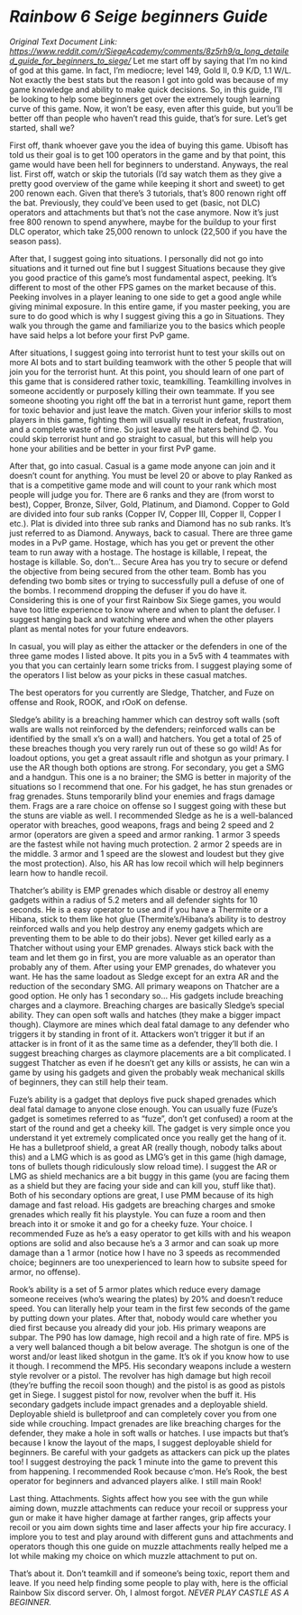 # _Rainbow 6 Seige beginners Guide_
*Original Text Document Link: https://www.reddit.com/r/SiegeAcademy/comments/8z5rh9/a_long_detailed_guide_for_beginners_to_siege/*
Let me start off by saying that I’m no kind of god at this game. In fact, I’m mediocre; level 149, Gold II, 0.9 K/D, 1.1 W/L. Not exactly the best stats but the reason I got into gold was because of my game knowledge and ability to make quick decisions. So, in this guide, I’ll be looking to help some beginners get over the extremely tough learning curve of this game. Now, it won’t be easy, even after this guide, but you’ll be better off than people who haven’t read this guide, that’s for sure. Let’s get started, shall we?

First off, thank whoever gave you the idea of buying this game. Ubisoft has told us their goal is to get 100 operators in the game and by that point, this game would have been hell for beginners to understand. Anyways, the real list. First off, watch or skip the tutorials (I’d say watch them as they give a pretty good overview of the game while keeping it short and sweet) to get 200 renown each. Given that there’s 3 tutorials, that’s 800 renown right off the bat. Previously, they could’ve been used to get (basic, not DLC) operators and attachments but that’s not the case anymore. Now it’s just free 800 renown to spend anywhere, maybe for the buildup to your first DLC operator, which take 25,000 renown to unlock (22,500 if you have the season pass).

After that, I suggest going into situations. I personally did not go into situations and it turned out fine but I suggest Situations because they give you good practice of this game’s most fundamental aspect, peeking. It’s different to most of the other FPS games on the market because of this. Peeking involves in a player leaning to one side to get a good angle while giving minimal exposure. In this entire game, if you master peeking, you are sure to do good which is why I suggest giving this a go in Situations. They walk you through the game and familiarize you to the basics which people have said helps a lot before your first PvP game.

After situations, I suggest going into terrorist hunt to test your skills out on more AI bots and to start building teamwork with the other 5 people that will join you for the terrorist hunt. At this point, you should learn of one part of this game that is considered rather toxic, teamkilling. Teamkilling involves in someone accidently or purposely killing their own teammate. If you see someone shooting you right off the bat in a terrorist hunt game, report them for toxic behavior and just leave the match. Given your inferior skills to most players in this game, fighting them will usually result in defeat, frustration, and a complete waste of time. So just leave all the haters behind 😊. You could skip terrorist hunt and go straight to casual, but this will help you hone your abilities and be better in your first PvP game.

After that, go into casual. Casual is a game mode anyone can join and it doesn’t count for anything. You must be level 20 or above to play Ranked as that is a competitive game mode and will count to your rank which most people will judge you for. There are 6 ranks and they are (from worst to best), Copper, Bronze, Silver, Gold, Platinum, and Diamond. Copper to Gold are divided into four sub ranks (Copper IV, Copper III, Copper II, Copper I etc.). Plat is divided into three sub ranks and Diamond has no sub ranks. It’s just referred to as Diamond. Anyways, back to casual. There are three game modes in a PvP game. Hostage, which has you get or prevent the other team to run away with a hostage. The hostage is killable, I repeat, the hostage is killable. So, don’t… Secure Area has you try to secure or defend the objective from being secured from the other team. Bomb has you defending two bomb sites or trying to successfully pull a defuse of one of the bombs. I recommend dropping the defuser if you do have it. Considering this is one of your first Rainbow Six Siege games, you would have too little experience to know where and when to plant the defuser. I suggest hanging back and watching where and when the other players plant as mental notes for your future endeavors.

In casual, you will play as either the attacker or the defenders in one of the three game modes I listed above. It pits you in a 5v5 with 4 teammates with you that you can certainly learn some tricks from. I suggest playing some of the operators I list below as your picks in these casual matches.

The best operators for you currently are Sledge, Thatcher, and Fuze on offense and Rook, ROOK, and rOoK on defense.

Sledge’s ability is a breaching hammer which can destroy soft walls (soft walls are walls not reinforced by the defenders; reinforced walls can be identified by the small x’s on a wall) and hatchers. You get a total of 25 of these breaches though you very rarely run out of these so go wild! As for loadout options, you get a great assault rifle and shotgun as your primary. I use the AR though both options are strong. For secondary, you get a SMG and a handgun. This one is a no brainer; the SMG is better in majority of the situations so I recommend that one. For his gadget, he has stun grenades or frag grenades. Stuns temporarily blind your enemies and frags damage them. Frags are a rare choice on offense so I suggest going with these but the stuns are viable as well. I recommended Sledge as he is a well-balanced operator with breaches, good weapons, frags and being 2 speed and 2 armor (operators are given a speed and armor ranking. 1 armor 3 speeds are the fastest while not having much protection. 2 armor 2 speeds are in the middle. 3 armor and 1 speed are the slowest and loudest but they give the most protection). Also, his AR has low recoil which will help beginners learn how to handle recoil.

Thatcher’s ability is EMP grenades which disable or destroy all enemy gadgets within a radius of 5.2 meters and all defender sights for 10 seconds. He is a easy operator to use and if you have a Thermite or a Hibana, stick to them like hot glue (Thermite’s/Hibana’s ability is to destroy reinforced walls and you help destroy any enemy gadgets which are preventing them to be able to do their jobs). Never get killed early as a Thatcher without using your EMP grenades. Always stick back with the team and let them go in first, you are more valuable as an operator than probably any of them. After using your EMP grenades, do whatever you want. He has the same loadout as Sledge except for an extra AR and the reduction of the secondary SMG. All primary weapons on Thatcher are a good option. He only has 1 secondary so… His gadgets include breaching charges and a claymore. Breaching charges are basically Sledge’s special ability. They can open soft walls and hatches (they make a bigger impact though). Claymore are mines which deal fatal damage to any defender who triggers it by standing in front of it. Attackers won’t trigger it but if an attacker is in front of it as the same time as a defender, they’ll both die. I suggest breaching charges as claymore placements are a bit complicated. I suggest Thatcher as even if he doesn’t get any kills or assists, he can win a game by using his gadgets and given the probably weak mechanical skills of beginners, they can still help their team.

Fuze’s ability is a gadget that deploys five puck shaped grenades which deal fatal damage to anyone close enough. You can usually fuze (Fuze’s gadget is sometimes referred to as “fuze”, don’t get confused) a room at the start of the round and get a cheeky kill. The gadget is very simple once you understand it yet extremely complicated once you really get the hang of it. He has a bulletproof shield, a great AR (really though, nobody talks about this) and a LMG which is as good as LMG’s get in this game (high damage, tons of bullets though ridiculously slow reload time). I suggest the AR or LMG as shield mechanics are a bit buggy in this game (you are facing them as a shield but they are facing your side and can kill you, stuff like that). Both of his secondary options are great, I use PMM because of its high damage and fast reload. His gadgets are breaching charges and smoke grenades which really fit his playstyle. You can fuze a room and then breach into it or smoke it and go for a cheeky fuze. Your choice. I recommended Fuze as he’s a easy operator to get kills with and his weapon options are solid and also because he’s a 3 armor and can soak up more damage than a 1 armor (notice how I have no 3 speeds as recommended choice; beginners are too unexperienced to learn how to subsite speed for armor, no offense).

Rook’s ability is a set of 5 armor plates which reduce every damage someone receives (who’s wearing the plates) by 20% and doesn’t reduce speed. You can literally help your team in the first few seconds of the game by putting down your plates. After that, nobody would care whether you died first because you already did your job. His primary weapons are subpar. The P90 has low damage, high recoil and a high rate of fire. MP5 is a very well balanced though a bit below average. The shotgun is one of the worst and/or least liked shotgun in the game. It’s ok if you know how to use it though. I recommend the MP5. His secondary weapons include a western style revolver or a pistol. The revolver has high damage but high recoil (they’re buffing the recoil soon though) and the pistol is as good as pistols get in Siege. I suggest pistol for now, revolver when the buff it. His secondary gadgets include impact grenades and a deployable shield. Deployable shield is bulletproof and can completely cover you from one side while crouching. Impact grenades are like breaching charges for the defender, they make a hole in soft walls or hatches. I use impacts but that’s because I know the layout of the maps, I suggest deployable shield for beginners. Be careful with your gadgets as attackers can pick up the plates too! I suggest destroying the pack 1 minute into the game to prevent this from happening. I recommended Rook because c’mon. He’s Rook, the best operator for beginners and advanced players alike. I still main Rook!

Last thing. Attachments. Sights affect how you see with the gun while aiming down, muzzle attachments can reduce your recoil or suppress your gun or make it have higher damage at farther ranges, grip affects your recoil or you aim down sights time and laser affects your hip fire accuracy. I implore you to test and play around with different guns and attachments and operators though this one guide on muzzle attachments really helped me a lot while making my choice on which muzzle attachment to put on.

That’s about it. Don’t teamkill and if someone’s being toxic, report them and leave. If you need help finding some people to play with, here is the official Rainbow Six discord server. Oh, I almost forgot. _NEVER PLAY CASTLE AS A BEGINNER._
